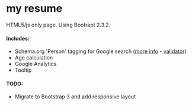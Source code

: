 # my resume
HTML5/js only page. Using Bootrapt 2.3.2.

#### Includes:
 - Schema.org 'Person' tagging for Google search ([more info](http://schema-creator.org/person.php) - [validator](https://developers.google.com/structured-data/testing-tool/))
 - Age calculation
 - Google Analytics
 - Tooltip

#### TODO:
 - Migrate to Bootstrap 3 and add responsive layout
